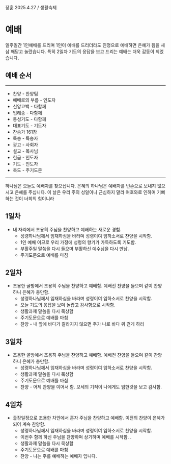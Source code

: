 장훈 2025.4.27 / 생활숙제

# 예배
일주일간 1인예배를 드리며 1인이 예배를 드리더라도 진정으로 예배하면 은혜가 됨을 새삼 깨닫고 놀랐습니다. 특히 2일차 기도의 응답을 보고 드리는 예배는 더욱 감동이 되었습니다. 

## 예배 순서
---
* 찬양 - 찬양팀
* 예배로의 부름 - 인도자
* 신앙고백 - 다함께
* 입례송 - 다함께
* 통성기도 - 다함께
* 대표기도 - 기도자
* 찬송가 161장
* 특송 - 특송자
* 광고 - 사회자
* 설교 - 목사님
* 헌금 - 인도자
* 기도 - 인도자
* 축도 - 주기도문

---
하나님은 오늘도 예배자를 찾으십니다. 은혜의 하나님은 예배자를 빈손으로 보내지 않으시고 은혜를 주십니다. 
이 날은 우리 주의 성일이니  근심하지 말라 여호와로 인하여 기뻐하는 것이  너희의 힘이니라 

## 1일차
* 내 자리에서 조용히 주님을 찬양하고 예배하는 새로운 경험. 
  * 성령하나님께서 임재하심을 바라며 성령이여 임하소서로 찬양을 시작함.
  * 1인 예배 이므로 우리 가정에 성령의 향기가 가득하도록 기도함.
  * 부활주일 말씀을 다시 들으며 부활하신 예수님을 다시 만남.
  * 주기도문으로 예배를 마침

## 2일차
* 조용한 골방에서 조용히 주님을 찬양하고 예배함. 예배전 찬양을 들으며 같이 찬양 하니 은혜가 충만함. 
  * 성령하나님께서 임재하심을 바라며 성령이여 임하소서로 찬양을 시작함.
  * 오늘 기도의 응답을 보며 놀랍고 감사함으로 시작함. 
  * 생활과제 말씀을 다시 묵상함
  * 주기도문으로 예배를 마침
  * 찬양 - 내 앞에 바다가 갈라지지 않으면 주가 나로 바다 위 걷게 하리 

## 3일차
* 조용한 골방에서 조용히 주님을 찬양하고 예배함. 예배전 찬양을 들으며 같이 찬양 하니 은혜가 충만함. 
  * 성령하나님께서 임재하심을 바라며 성령이여 임하소서로 찬양을 시작함.
  * 생활과제 말씀을 다시 묵상함
  * 주기도문으로 예배를 마침
  * 찬양 - 어제 찬양을 이어서 함. 모세의 기적이 나에게도 임한것을 보고 감사함.

## 4일차
* 출장일정으로 조용한 차안에서 혼자 주님을 찬양하고 예배함. 이전의 찬양이 은혜가 되어 계속 찬양함. 
  * 성령하나님께서 임재하심을 바라며 성령이여 임하소서로 찬양을 시작함.
  * 이번주 함께 하신 주님을 찬양하며 상기하며 예배를 시작함. . 
  * 생활과제 말씀을 다시 묵상함
  * 주기도문으로 예배를 마침
  * 찬양 - 나는 주를 예배하는 예배자 입니다. 
